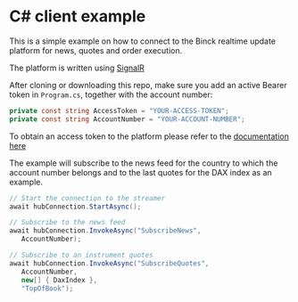 # C# client example
This is a simple example on how to connect to the Binck realtime update platform for news, quotes and order execution.

The platform is written using [SignalR](https://docs.microsoft.com/en-us/aspnet/core/tutorials/signalr?tabs=visual-studio&view=aspnetcore-2.2)

After cloning or downloading this repo, make sure you add an active Bearer token in `Program.cs`, together with the account number:

```csharp
private const string AccessToken = "YOUR-ACCESS-TOKEN";
private const string AccountNumber = "YOUR-ACCOUNT-NUMBER";
```

To obtain an access token to the platform please refer to the [documentation here](https://github.com/binckbank-api/client-js#logon-to-binck-api-using-oauth2)

The example will subscribe to the news feed for the country to which the account number belongs and to the last quotes for the DAX index as an example.

```csharp
// Start the connection to the streamer
await hubConnection.StartAsync();

// Subscribe to the news feed
await hubConnection.InvokeAsync("SubscribeNews", 
   AccountNumber);

// Subscribe to an instrument quotes 
await hubConnection.InvokeAsync("SubscribeQuotes", 
   AccountNumber, 
   new[] { DaxIndex }, 
   "TopOfBook");
```
